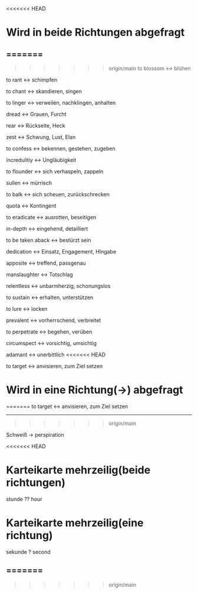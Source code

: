 
<<<<<<< HEAD
<!--SR:!2024-09-16,3,259-->

<!--SR:!2024-09-16,3,259-->
# Wird in beide Richtungen abgefragt

=======
---
>>>>>>> origin/main
 to blossom <-> blühen
<!--SR:!2000-01-01,1,250!2024-09-16,3,250-->
 to rant <-> schimpfen

 to chant <-> skandieren, singen

<!--SR:!2024-09-14,1,230-->
 to linger <-> verweilen, nachklingen, anhalten

<!--SR:!2024-09-14,1,230-->
 dread <-> Grauen, Furcht

 rear <-> Rückseite, Heck
<!--SR:!2024-09-14,1,230!2000-01-01,1,250-->
 zest <-> Schwung, Lust, Elan
<!--SR:!2024-09-14,1,230!2000-01-01,1,250-->
 to confess <-> bekennen, gestehen, zugeben

 incredulitiy <-> Ungläubigkeit
<!--SR:!2024-09-14,1,230!2000-01-01,1,250-->
 to flounder <-> sich verhaspeln, zappeln
<!--SR:!2024-09-14,1,230!2000-01-01,1,250-->
 sullen <-> mürrisch
<!--SR:!2024-09-14,1,230!2000-01-01,1,250-->
 to balk <-> sich scheuen, zurückschrecken
<!--SR:!2024-09-14,1,230!2000-01-01,1,250-->
 quota <-> Kontingent
<!--SR:!2024-09-14,1,230!2000-01-01,1,250-->
 to eradicate <-> ausrotten, beseitigen

 in-depth <-> eingehend, detailliert
<!--SR:!2024-09-14,1,230!2000-01-01,1,250-->
 to be taken aback <-> bestürzt sein
<!--SR:!2024-09-14,1,230!2000-01-01,1,250-->
 dedication <-> Einsatz, Engagement, HIngabe
<!--SR:!2024-09-14,1,230!2000-01-01,1,250-->
 apposite <-> treffend, passgenau

 manslaughter <-> Totschlag
<!--SR:!2024-09-16,3,250!2000-01-01,1,250-->
 relentless <-> unbarmherzig, schonungslos
<!--SR:!2024-09-14,1,230!2000-01-01,1,250-->
 to sustain <-> erhalten, unterstützen
<!--SR:!2024-09-16,3,250!2000-01-01,1,250-->
 to lure <-> locken
<!--SR:!2000-01-01,1,250!2024-09-16,3,250-->
 prevalent <-> vorherrschend, verbreitet

 to perpetrate <-> begehen, verüben

 circumspect <-> vorsichtig, umsichtig

 adamant <-> unerbittlich
<<<<<<< HEAD
<!--SR:!2024-09-14,1,230!2000-01-01,1,250-->
 to target <-> anvisieren, zum Ziel setzen
<!--SR:!2000-01-01,1,250!2024-09-16,3,250-->
# Wird in eine Richtung(-\>) abgefragt
=======
 to target <-> anvisieren, zum Ziel setzen 

---
>>>>>>> origin/main

Schweiß -> perspiration
<!--SR:!2024-09-14,1,230-->


<<<<<<< HEAD
# Karteikarte mehrzeilig(beide richtungen)

stunde
??
hour
<!--SR:!2000-01-01,1,250!2024-09-14,1,230-->

# Karteikarte mehrzeilig(eine richtung)

sekunde
?
second
<!--SR:!2024-09-17,4,270-->
=======
---

>>>>>>> origin/main




